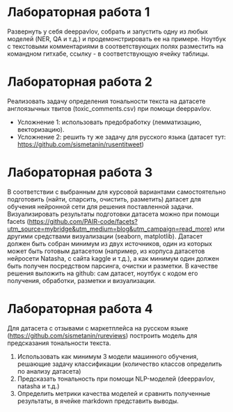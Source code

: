 # Лабораторная работа 1

Развернуть у себя deeppavlov, собрать и запустить одну из любых моделей (NER, QA и т.д.) и продемонстрировать ее на примере. Ноутбук с текстовыми комментариями в соответствующих полях разместить на командном гитхабе, ссылку - в соответствующую ячейку таблицы. 

# Лабораторная работа 2
Реализовать задачу определения тональности текста на датасете англоязычных твитов (toxic_comments.csv) при помощи deeppavlov. 
- Усложнение 1: использовать предобработку (лемматизацию, векторизацию). 
- Усложнение 2: решить ту же задачу для русского языка (датасет тут: https://github.com/sismetanin/rusentitweet)

# Лабораторная работа 3
В соответствии с выбранным для курсовой вариантами самостоятельно подготовить (найти, спарсить, очистить, разметить) датасет для обучения нейронной сети для решения поставленной задачи. Визуализировать результаты подготовки датасета можно при помощи facets (https://github.com/PAIR-code/facets?utm_source=mybridge&utm_medium=blog&utm_campaign=read_more) или другими средствами визуализации (seaborn, matplotlib).
Датасет должен быть собран минимум из двух источников, один из которых может быть готовым датасетом (например, из корпуса датасетов нейросети Natasha, с сайта kaggle и т.д.), а как минимум один должен быть получен посредством парсинга, очистки и разметки.
В качестве решения выложить на github: сам датасет, ноутбук с кодом его получения, обработки, разметки и визуализации.

# Лабораторная работа 4
Для датасета с отзывами с маркетплейса на русском языке (https://github.com/sismetanin/rureviews) построить модель для предсказания тональности текста.
1. Использовать как минимум 3 модели машинного обучения, решающие задачу классификации (количество классов определить по анализу датасета)
2. Предсказать тональность при помощи NLP-моделей (deeppavlov, natasha и т.д.) 
3. Определить метрики качества моделей и сравнить полученные результаты, в ячейке markdown представить выводы.


